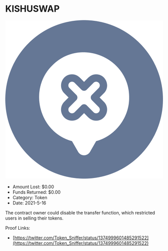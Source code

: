 # KISHUSWAP
![KISHUSWAP](/rektimages/KISHUSWAP.png)
- Amount Lost: $0.00
- Funds Returned: $0.00
- Category: Token
- Date: 2021-5-16

The contract owner could disable the transfer function, which restricted users in selling their tokens.


Proof Links:
- [https://twitter.com/Token_Sniffer/status/1374999601485291522](https://twitter.com/Token_Sniffer/status/1374999601485291522)


